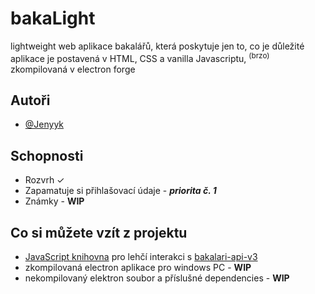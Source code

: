 
# bakaLight

lightweight web aplikace bakalářů, která poskytuje jen to, co je důležité
aplikace je postavená v HTML, CSS a vanilla Javascriptu, <sup>(brzo)</sup> zkompilovaná v electron forge


## Autoři

- [@Jenyyk](https://github.com/Jenyyk)


## Schopnosti

- Rozvrh ✓
- Zapamatuje si přihlašovací údaje - ***priorita č. 1***
- Známky - **WIP**


## Co si můžete vzít z projektu

- [JavaScript knihovna](bakaInteract.js)  pro lehčí interakci s [bakalari-api-v3](https://github.com/bakalari-api/bakalari-api-v3)
- zkompilovaná electron aplikace pro windows PC - **WIP**
- nekompilovaný elektron soubor a příslušné dependencies - **WIP**
